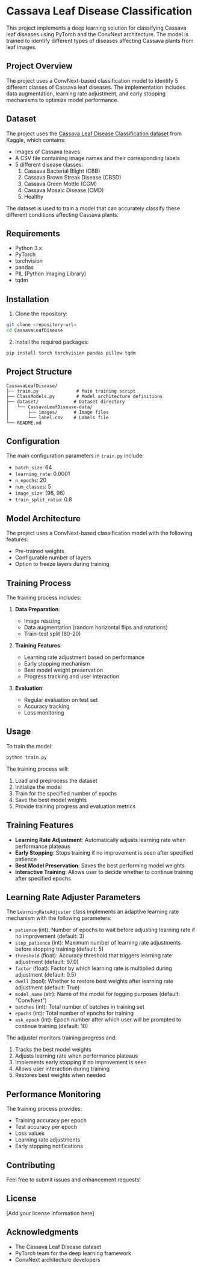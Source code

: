 # Cassava Leaf Disease Classification

This project implements a deep learning solution for classifying Cassava leaf diseases using PyTorch and the ConvNext architecture. The model is trained to identify different types of diseases affecting Cassava plants from leaf images.

## Project Overview

The project uses a ConvNext-based classification model to identify 5 different classes of Cassava leaf diseases. The implementation includes data augmentation, learning rate adjustment, and early stopping mechanisms to optimize model performance.

## Dataset

The project uses the [Cassava Leaf Disease Classification dataset](https://www.kaggle.com/competitions/cassava-leaf-disease-classification/data) from Kaggle, which contains:
- Images of Cassava leaves
- A CSV file containing image names and their corresponding labels
- 5 different disease classes:
  1. Cassava Bacterial Blight (CBB)
  2. Cassava Brown Streak Disease (CBSD)
  3. Cassava Green Mottle (CGM)
  4. Cassava Mosaic Disease (CMD)
  5. Healthy

The dataset is used to train a model that can accurately classify these different conditions affecting Cassava plants.

## Requirements

- Python 3.x
- PyTorch
- torchvision
- pandas
- PIL (Python Imaging Library)
- tqdm

## Installation

1. Clone the repository:
```bash
git clone <repository-url>
cd CassavaLeafDisease
```

2. Install the required packages:
```bash
pip install torch torchvision pandas pillow tqdm
```

## Project Structure

```
CassavaLeafDisease/
├── train.py              # Main training script
├── ClassModels.py        # Model architecture definitions
├── dataset/             # Dataset directory
│   └── CassavaLeafDisease-data/
│       ├── images/      # Image files
│       └── label.csv    # Labels file
└── README.md
```

## Configuration

The main configuration parameters in `train.py` include:

- `batch_size`: 64
- `learning_rate`: 0.0001
- `n_epochs`: 20
- `num_classes`: 5
- `image_size`: (96, 96)
- `train_split_ratio`: 0.8

## Model Architecture

The project uses a ConvNext-based classification model with the following features:
- Pre-trained weights
- Configurable number of layers
- Option to freeze layers during training

## Training Process

The training process includes:

1. **Data Preparation**:
   - Image resizing
   - Data augmentation (random horizontal flips and rotations)
   - Train-test split (80-20)

2. **Training Features**:
   - Learning rate adjustment based on performance
   - Early stopping mechanism
   - Best model weight preservation
   - Progress tracking and user interaction

3. **Evaluation**:
   - Regular evaluation on test set
   - Accuracy tracking
   - Loss monitoring

## Usage

To train the model:

```bash
python train.py
```

The training process will:
1. Load and preprocess the dataset
2. Initialize the model
3. Train for the specified number of epochs
4. Save the best model weights
5. Provide training progress and evaluation metrics

## Training Features

- **Learning Rate Adjustment**: Automatically adjusts learning rate when performance plateaus
- **Early Stopping**: Stops training if no improvement is seen after specified patience
- **Best Model Preservation**: Saves the best performing model weights
- **Interactive Training**: Allows user to decide whether to continue training after specified epochs

## Learning Rate Adjuster Parameters

The `LearningRateAdjuster` class implements an adaptive learning rate mechanism with the following parameters:

- `patience` (int): Number of epochs to wait before adjusting learning rate if no improvement (default: 3)
- `stop_patience` (int): Maximum number of learning rate adjustments before stopping training (default: 5)
- `threshold` (float): Accuracy threshold that triggers learning rate adjustment (default: 97.0)
- `factor` (float): Factor by which learning rate is multiplied during adjustment (default: 0.5)
- `dwell` (bool): Whether to restore best weights after learning rate adjustment (default: True)
- `model_name` (str): Name of the model for logging purposes (default: "ConvNext")
- `batches` (int): Total number of batches in training set
- `epochs` (int): Total number of epochs for training
- `ask_epoch` (int): Epoch number after which user will be prompted to continue training (default: 10)

The adjuster monitors training progress and:
1. Tracks the best model weights
2. Adjusts learning rate when performance plateaus
3. Implements early stopping if no improvement is seen
4. Allows user interaction during training
5. Restores best weights when needed

## Performance Monitoring

The training process provides:
- Training accuracy per epoch
- Test accuracy per epoch
- Loss values
- Learning rate adjustments
- Early stopping notifications

## Contributing

Feel free to submit issues and enhancement requests!

## License

[Add your license information here]

## Acknowledgments

- The Cassava Leaf Disease dataset
- PyTorch team for the deep learning framework
- ConvNext architecture developers 